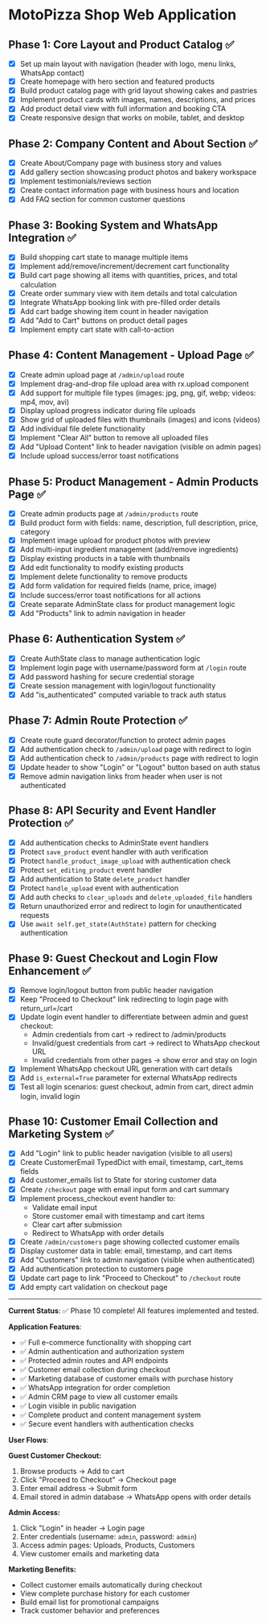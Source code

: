 # MotoPizza Shop Web Application

## Phase 1: Core Layout and Product Catalog ✅
- [x] Set up main layout with navigation (header with logo, menu links, WhatsApp contact)
- [x] Create homepage with hero section and featured products
- [x] Build product catalog page with grid layout showing cakes and pastries
- [x] Implement product cards with images, names, descriptions, and prices
- [x] Add product detail view with full information and booking CTA
- [x] Create responsive design that works on mobile, tablet, and desktop

## Phase 2: Company Content and About Section ✅
- [x] Create About/Company page with business story and values
- [x] Add gallery section showcasing product photos and bakery workspace
- [x] Implement testimonials/reviews section
- [x] Create contact information page with business hours and location
- [x] Add FAQ section for common customer questions

## Phase 3: Booking System and WhatsApp Integration ✅
- [x] Build shopping cart state to manage multiple items
- [x] Implement add/remove/increment/decrement cart functionality
- [x] Build cart page showing all items with quantities, prices, and total calculation
- [x] Create order summary view with item details and total calculation
- [x] Integrate WhatsApp booking link with pre-filled order details
- [x] Add cart badge showing item count in header navigation
- [x] Add "Add to Cart" buttons on product detail pages
- [x] Implement empty cart state with call-to-action

## Phase 4: Content Management - Upload Page ✅
- [x] Create admin upload page at `/admin/upload` route
- [x] Implement drag-and-drop file upload area with rx.upload component
- [x] Add support for multiple file types (images: jpg, png, gif, webp; videos: mp4, mov, avi)
- [x] Display upload progress indicator during file uploads
- [x] Show grid of uploaded files with thumbnails (images) and icons (videos)
- [x] Add individual file delete functionality
- [x] Implement "Clear All" button to remove all uploaded files
- [x] Add "Upload Content" link to header navigation (visible on admin pages)
- [x] Include upload success/error toast notifications

## Phase 5: Product Management - Admin Products Page ✅
- [x] Create admin products page at `/admin/products` route
- [x] Build product form with fields: name, description, full description, price, category
- [x] Implement image upload for product photos with preview
- [x] Add multi-input ingredient management (add/remove ingredients)
- [x] Display existing products in a table with thumbnails
- [x] Add edit functionality to modify existing products
- [x] Implement delete functionality to remove products
- [x] Add form validation for required fields (name, price, image)
- [x] Include success/error toast notifications for all actions
- [x] Create separate AdminState class for product management logic
- [x] Add "Products" link to admin navigation in header

## Phase 6: Authentication System ✅
- [x] Create AuthState class to manage authentication logic
- [x] Implement login page with username/password form at `/login` route
- [x] Add password hashing for secure credential storage
- [x] Create session management with login/logout functionality
- [x] Add "is_authenticated" computed variable to track auth status

## Phase 7: Admin Route Protection ✅
- [x] Create route guard decorator/function to protect admin pages
- [x] Add authentication check to `/admin/upload` page with redirect to login
- [x] Add authentication check to `/admin/products` page with redirect to login
- [x] Update header to show "Login" or "Logout" button based on auth status
- [x] Remove admin navigation links from header when user is not authenticated

## Phase 8: API Security and Event Handler Protection ✅
- [x] Add authentication checks to AdminState event handlers
- [x] Protect `save_product` event handler with auth verification
- [x] Protect `handle_product_image_upload` with authentication check
- [x] Protect `set_editing_product` event handler
- [x] Add authentication to State `delete_product` handler
- [x] Protect `handle_upload` event with authentication
- [x] Add auth checks to `clear_uploads` and `delete_uploaded_file` handlers
- [x] Return unauthorized error and redirect to login for unauthenticated requests
- [x] Use `await self.get_state(AuthState)` pattern for checking authentication

## Phase 9: Guest Checkout and Login Flow Enhancement ✅
- [x] Remove login/logout button from public header navigation
- [x] Keep "Proceed to Checkout" link redirecting to login page with return_url=/cart
- [x] Update login event handler to differentiate between admin and guest checkout:
  - Admin credentials from cart → redirect to /admin/products
  - Invalid/guest credentials from cart → redirect to WhatsApp checkout URL
  - Invalid credentials from other pages → show error and stay on login
- [x] Implement WhatsApp checkout URL generation with cart details
- [x] Add `is_external=True` parameter for external WhatsApp redirects
- [x] Test all login scenarios: guest checkout, admin from cart, direct admin login, invalid login

## Phase 10: Customer Email Collection and Marketing System ✅
- [x] Add "Login" link to public header navigation (visible to all users)
- [x] Create CustomerEmail TypedDict with email, timestamp, cart_items fields
- [x] Add customer_emails list to State for storing customer data
- [x] Create `/checkout` page with email input form and cart summary
- [x] Implement process_checkout event handler to:
  - Validate email input
  - Store customer email with timestamp and cart items
  - Clear cart after submission
  - Redirect to WhatsApp with order details
- [x] Create `/admin/customers` page showing collected customer emails
- [x] Display customer data in table: email, timestamp, and cart items
- [x] Add "Customers" link to admin navigation (visible when authenticated)
- [x] Add authentication protection to customers page
- [x] Update cart page to link "Proceed to Checkout" to `/checkout` route
- [x] Add empty cart validation on checkout page

---

**Current Status**: ✅ Phase 10 complete! All features implemented and tested.

**Application Features**:
- ✅ Full e-commerce functionality with shopping cart
- ✅ Admin authentication and authorization system
- ✅ Protected admin routes and API endpoints
- ✅ Customer email collection during checkout
- ✅ Marketing database of customer emails with purchase history
- ✅ WhatsApp integration for order completion
- ✅ Admin CRM page to view all customer emails
- ✅ Login visible in public navigation
- ✅ Complete product and content management system
- ✅ Secure event handlers with authentication checks

**User Flows**:

**Guest Customer Checkout:**
1. Browse products → Add to cart
2. Click "Proceed to Checkout" → Checkout page
3. Enter email address → Submit form
4. Email stored in admin database → WhatsApp opens with order details

**Admin Access:**
1. Click "Login" in header → Login page
2. Enter credentials (username: `admin`, password: `admin`)
3. Access admin pages: Uploads, Products, Customers
4. View customer emails and marketing data

**Marketing Benefits:**
- Collect customer emails automatically during checkout
- View complete purchase history for each customer
- Build email list for promotional campaigns
- Track customer behavior and preferences
